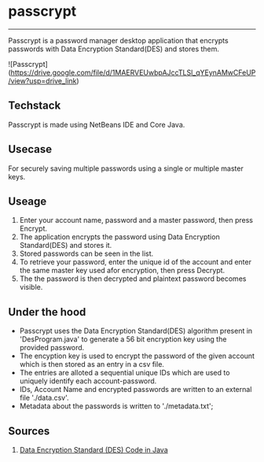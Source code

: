 # passcrypt
***
Passcrypt is a password manager desktop application that encrypts passwords with Data Encryption Standard(DES) and stores them.

![Passcrypt] (https://drive.google.com/file/d/1MAERVEUwbpAJccTLSl_qYEynAMwCFeUP/view?usp=drive_link)

## Techstack
Passcrypt is made using NetBeans IDE and Core Java.

## Usecase
For securely saving multiple passwords using a single or multiple master keys.

## Useage
1) Enter your account name, password and a master password, then press Encrypt.
2) The application encrypts the password using Data Encryption Standard(DES) and stores it.
3) Stored passwords can be seen in the list.
4) To retrieve your password, enter the unique id of the account and enter the same master key used afor encryption, then press Decrypt.
5) The the password is then decrypted and plaintext password becomes visible.

## Under the hood
* Passcrypt uses the Data Encryption Standard(DES) algorithm present in 'DesProgram.java' to generate a 56 bit encryption key using the provided password.
* The encyption key is used to encrypt the password of the given account which is then stored as an entry in a csv file.
* The entries are alloted a sequential unique IDs which are used to uniquely identify each account-password.
* IDs, Account Name and encrypted passwords are written to an external file './data.csv'.
* Metadata about the passwords is written to './metadata.txt';

## Sources
1. [Data Encryption Standard (DES) Code in Java](https://medium.com/@amit28amical/data-encryption-standard-des-code-in-java-4a45ad692bae)
